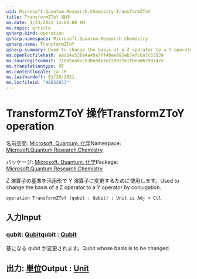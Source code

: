 ```yaml
---
uid: Microsoft.Quantum.Research.Chemistry.TransformZToY
title: TransformZToY 操作
ms.date: 1/23/2021 12:00:00 AM
ms.topic: article
qsharp.kind: operation
qsharp.namespace: Microsoft.Quantum.Research.Chemistry
qsharp.name: TransformZToY
qsharp.summary: Used to change the basis of a Z operator to a Y operator by conjugation.
ms.openlocfilehash: aad24c53b94a40a7ff40ee895eb7efc6a7c53539
ms.sourcegitcommit: 71605ea9cc630e84e7ef29027e1f0ea06299747e
ms.translationtype: MT
ms.contentlocale: ja-JP
ms.lasthandoff: 01/26/2021
ms.locfileid: "98852853"
---
```

# <a name="transformztoy-operation"></a><span data-ttu-id="a25cc-102">TransformZToY 操作</span><span class="sxs-lookup"><span data-stu-id="a25cc-102">TransformZToY operation</span></span>

<span data-ttu-id="a25cc-103">名前空間: [Microsoft. Quantum. 化学](xref:Microsoft.Quantum.Research.Chemistry)</span><span class="sxs-lookup"><span data-stu-id="a25cc-103">Namespace: [Microsoft.Quantum.Research.Chemistry](xref:Microsoft.Quantum.Research.Chemistry)</span></span>

<span data-ttu-id="a25cc-104">パッケージ: [Microsoft. Quantum. 化学](https://nuget.org/packages/Microsoft.Quantum.Research.Chemistry)</span><span class="sxs-lookup"><span data-stu-id="a25cc-104">Package: [Microsoft.Quantum.Research.Chemistry](https://nuget.org/packages/Microsoft.Quantum.Research.Chemistry)</span></span>


<span data-ttu-id="a25cc-105">Z 演算子の基準を活用形で Y 演算子に変更するために使用します。</span><span class="sxs-lookup"><span data-stu-id="a25cc-105">Used to change the basis of a Z operator to a Y operator by conjugation.</span></span>

```qsharp
operation TransformZToY (qubit : Qubit) : Unit is Adj + Ctl
```


## <a name="input"></a><span data-ttu-id="a25cc-106">入力</span><span class="sxs-lookup"><span data-stu-id="a25cc-106">Input</span></span>

### <a name="qubit--qubit"></a><span data-ttu-id="a25cc-107">qubit: [Qubit](xref:microsoft.quantum.lang-ref.qubit)</span><span class="sxs-lookup"><span data-stu-id="a25cc-107">qubit : [Qubit](xref:microsoft.quantum.lang-ref.qubit)</span></span>

<span data-ttu-id="a25cc-108">基になる qubit が変更されます。</span><span class="sxs-lookup"><span data-stu-id="a25cc-108">Qubit whose basis is to be changed.</span></span>



## <a name="output--unit"></a><span data-ttu-id="a25cc-109">出力: [単位](xref:microsoft.quantum.lang-ref.unit)</span><span class="sxs-lookup"><span data-stu-id="a25cc-109">Output : [Unit](xref:microsoft.quantum.lang-ref.unit)</span></span>


